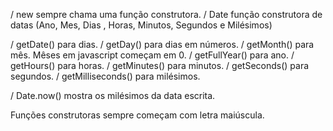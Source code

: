 / new sempre chama uma função construtora.
/ Date função construtora de datas (Ano, Mes, Dias , Horas, Minutos, Segundos e Milésimos)

/ getDate() para dias.
/ getDay() para dias em números.
/ getMonth() para mês. Mêses em javascript começam em 0.
/ getFullYear() para ano.
/ getHours() para horas.
/ getMinutes() para minutos.
/ getSeconds() para segundos.
/ getMilliseconds() para milésimos.

/ Date.now() mostra os milésimos da data escrita.

Funções construtoras sempre começam com letra maiúscula.
